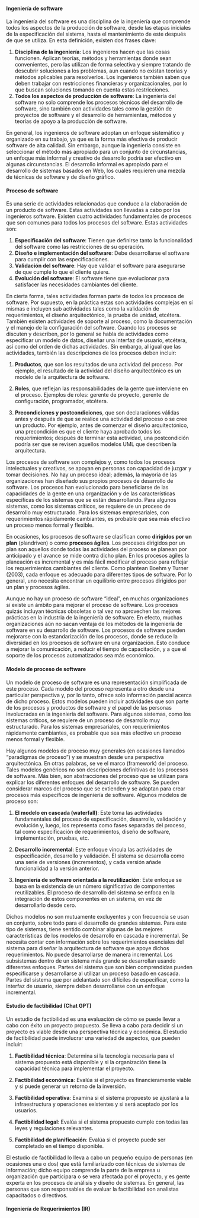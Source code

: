 #### Ingeniería de software
La ingeniería del software es una disciplina de la ingeniería que comprende todos los aspectos de la producción de software, desde las etapas iniciales de la especificación del sistema, hasta el mantenimiento de este después de que se utiliza. En esta definición, existen dos frases clave:
1. **Disciplina de la ingeniería**: Los ingenieros hacen que las cosas funcionen. Aplican teorías, métodos y herramientas donde sean convenientes, pero las utilizan de forma selectiva y siempre tratando de descubrir soluciones a los problemas, aun cuando no existan teorías y métodos aplicables para resolverlos. Los ingenieros también saben que deben trabajar con restricciones financieras y organizacionales, por lo que buscan soluciones tomando en cuenta estas restricciones.
2. **Todos los aspectos de producción de software**: La ingeniería del software no solo comprende los procesos técnicos del desarrollo de software, sino también con actividades tales como la gestión de proyectos de software y el desarrollo de herramientas, métodos y teorías de apoyo a la producción de software.

En general, los ingenieros de software adoptan un enfoque sistemático y organizado en su trabajo, ya que es la forma más efectiva de producir software de alta calidad. Sin embargo, aunque la ingeniería consiste en seleccionar el método más apropiado para un conjunto de circunstancias, un enfoque más informal y creativo de desarrollo podría ser efectivo en algunas circunstancias. El desarrollo informal es apropiado para el desarrollo de sistemas basados en Web, los cuales requieren una mezcla de técnicas de software y de diseño gráfico.

#### Proceso de software
Es una serie de actividades relacionadas que conduce a la elaboración de un producto de software. Estas actividades son llevadas a cabo por los ingenieros software. Existen cuatro actividades fundamentales de procesos que son comunes para todos los procesos del software. Estas actividades son:

1. **Especificación del software**: Tienen que definirse tanto la funcionalidad del software como las restricciones de su operación.
2. **Diseño e implementación del software**: Debe desarrollarse el software para cumplir con las especificaciones.
3. **Validación del software**: Hay que validar el software para asegurarse de que cumple lo que el cliente quiere.
4. **Evolución del software**: El software tiene que evolucionar para satisfacer las necesidades cambiantes del cliente.

En cierta forma, tales actividades forman parte de todos los procesos de software. Por supuesto, en la práctica estas son actividades complejas en sí mismas e incluyen sub actividades tales como la validación de requerimientos, el diseño arquitectónico, la prueba de unidad, etcétera. También existen actividades de soporte al proceso, como la documentación y el manejo de la configuración del software. Cuando los procesos se discuten y describen, por lo general se habla de actividades como especificar un modelo de datos, diseñar una interfaz de usuario, etcétera, así como del orden de dichas actividades. Sin embargo, al igual que las actividades, también las descripciones de los procesos deben incluir:

1. **Productos**, que son los resultados de una actividad del proceso. Por ejemplo, el
resultado de la actividad del diseño arquitectónico es un modelo de la arquitectura
de software.

2. **Roles**, que reflejan las responsabilidades de la gente que interviene en el proceso.
Ejemplos de roles: gerente de proyecto, gerente de configuración, programador,
etcétera.

3. **Precondiciones y postcondiciones**, que son declaraciones válidas antes y después de
que se realice una actividad del proceso o se cree un producto. Por ejemplo, antes
de comenzar el diseño arquitectónico, una precondición es que el cliente haya aprobado todos los requerimientos; después de terminar esta actividad, una postcondición
podría ser que se revisen aquellos modelos UML que describen la arquitectura.

Los procesos de software son complejos y, como todos los procesos intelectuales y creativos, se apoyan en personas con capacidad de juzgar y tomar decisiones. No hay un proceso ideal; además, la mayoría de las organizaciones han diseñado sus propios procesos de desarrollo de software. Los procesos han evolucionado para beneficiarse de las capacidades de la gente en una organización y de las características específicas de los sistemas que se están desarrollando. Para algunos sistemas, como los sistemas críticos, se requiere de un proceso de desarrollo muy estructurado. Para los sistemas empresariales, con requerimientos rápidamente cambiantes, es probable que sea más efectivo un proceso menos formal y flexible.

En ocasiones, los procesos de software se clasifican como **dirigidos por un plan** (plandriven) o como **procesos ágiles**. Los procesos dirigidos por un plan son aquellos donde todas las actividades del proceso se planean por anticipado y el avance se mide contra dicho plan. En los procesos agiles la planeación es incremental y es más fácil modificar el proceso para reflejar los requerimientos cambiantes del cliente. Como plantean Boehm y Turner (2003), cada enfoque es adecuado para diferentes tipos de software. Por lo general, uno necesita encontrar un equilibrio entre procesos dirigidos por un plan y procesos ágiles.

Aunque no hay un proceso de software “ideal”, en muchas organizaciones sí existe un ámbito para mejorar el proceso de software. Los procesos quizás incluyan técnicas obsoletas o tal vez no aprovechen las mejores prácticas en la industria de la ingeniería de software. En efecto, muchas organizaciones aún no sacan ventaja de los métodos de la ingeniería de software en su desarrollo de software. Los procesos de software pueden mejorarse con la estandarización de los procesos, donde se reduce la diversidad en los procesos de software en una organización. Esto conduce a mejorar la comunicación, a reducir el tiempo de capacitación, y a que el soporte de los procesos automatizados sea más económico. 

#### Modelo de proceso de software
Un modelo de proceso de software es una representación simplificada de este proceso. Cada modelo del proceso representa a otro desde una particular perspectiva y, por lo tanto, ofrece solo información parcial acerca de dicho proceso. Estos modelos pueden incluir actividades que son parte de los procesos y productos de software y el papel de las personas involucradas en la ingeniería del software. Para algunos sistemas, como los sistemas críticos, se requiere de un proceso de desarrollo muy estructurado. Para los sistemas empresariales, con requerimientos rápidamente cambiantes, es probable que sea más efectivo un proceso menos formal y flexible.

Hay algunos modelos de proceso muy generales (en ocasiones llamados “paradigmas de proceso”) y se muestran desde una perspectiva arquitectónica. En otras palabras, se ve el marco (framework) del proceso. Tales modelos genéricos no son descripciones definitivas de los procesos de software. Más bien, son abstracciones del proceso que se utilizan para explicar los diferentes enfoques del desarrollo de software. Se pueden considerar marcos del proceso que se extienden y se adaptan para crear procesos más específicos de ingeniería de software. Algunos modelos de proceso son:

1. **El modelo en cascada (waterfall)**: Este toma las actividades fundamentales del proceso de especificación, desarrollo, validación y evolución y, luego, los representa como fases separadas del proceso, tal como especificación de requerimientos, diseño de software, implementación, pruebas, etc.

2. **Desarrollo incremental**: Este enfoque vincula las actividades de especificación, desarrollo y validación. El sistema se desarrolla como una serie de versiones (incrementos), y cada versión añade funcionalidad a la versión anterior.

3. **Ingeniería de software orientada a la reutilización**: Este enfoque se basa en la existencia de un número significativo de componentes reutilizables. El proceso de desarrollo del sistema se enfoca en la integración de estos componentes en un sistema, en vez de desarrollarlo desde cero.

Dichos modelos no son mutuamente excluyentes y con frecuencia se usan en conjunto, sobre todo para el desarrollo de grandes sistemas. Para este tipo de sistemas, tiene sentido combinar algunas de las mejores características de los modelos de desarrollo en cascada e incremental. Se necesita contar con información sobre los requerimientos esenciales del sistema para diseñar la arquitectura de software que apoye dichos requerimientos. No puede desarrollarse de manera incremental. Los subsistemas dentro de un sistema más grande se desarrollan usando diferentes enfoques. Partes del sistema que son bien comprendidas pueden especificarse y desarrollarse al utilizar un proceso basado en cascada. Partes del sistema que por adelantado son difíciles de especificar, como la interfaz de usuario, siempre deben desarrollarse con un enfoque incremental.

#### Estudio de factibilidad (Chat GPT)
Un estudio de factibilidad es una evaluación de cómo se puede llevar a cabo con éxito un proyecto propuesto. Se lleva a cabo para decidir si un proyecto es viable desde una perspectiva técnica y económica. El estudio de factibilidad puede involucrar una variedad de aspectos, que pueden incluir:

1. **Factibilidad técnica**: Determina si la tecnología necesaria para el sistema propuesto está disponible y si la organización tiene la capacidad técnica para implementar el proyecto.
    
2. **Factibilidad económica**: Evalúa si el proyecto es financieramente viable y si puede generar un retorno de la inversión.
    
3. **Factibilidad operativa**: Examina si el sistema propuesto se ajustará a la infraestructura y operaciones existentes y si será aceptado por los usuarios.
    
4. **Factibilidad legal**: Evalúa si el sistema propuesto cumple con todas las leyes y regulaciones relevantes.
    
5. **Factibilidad de planificación**: Evalúa si el proyecto puede ser completado en el tiempo disponible.

El estudio de factibilidad lo lleva a cabo un pequeño equipo de personas (en ocasiones una o dos) que está familiarizado con técnicas de sistemas de información; dicho equipo comprende la parte de la empresa u organización que participara o se vera afectada por el proyecto, y es gente experta en los procesos de análisis y diseño de sistemas. En general, las personas que son responsables de evaluar la factibilidad son analistas capacitados o directivos.

#### Ingeniería de Requerimientos (IR)
